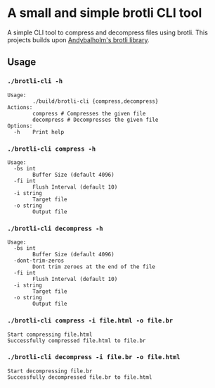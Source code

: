 # A small and simple brotli CLI tool

A simple CLI tool to compress and decompress files using brotli.
This projects builds upon [Andybalholm's brotli library](https://github.com/andybalholm/brotli).


## Usage

### `./brotli-cli -h`

```
Usage:
        ./build/brotli-cli {compress,decompress}
Actions:
        compress # Compresses the given file
        decompress # Decompresses the given file
Options:
  -h    Print help
```

### `./brotli-cli compress -h`

```
Usage:
  -bs int
        Buffer Size (default 4096)
  -fi int
        Flush Interval (default 10)
  -i string
        Target file
  -o string
        Output file
```

### `./brotli-cli decompress -h`

```
Usage:
  -bs int
        Buffer Size (default 4096)
  -dont-trim-zeros
        Dont trim zeroes at the end of the file
  -fi int
        Flush Interval (default 10)
  -i string
        Target file
  -o string
        Output file
```

### `./brotli-cli compress -i file.html -o file.br`

```
Start compressing file.html
Successfully compressed file.html to file.br
```

### `./brotli-cli decompress -i file.br -o file.html`

```
Start decompressing file.br
Successfully decompressed file.br to file.html
```
